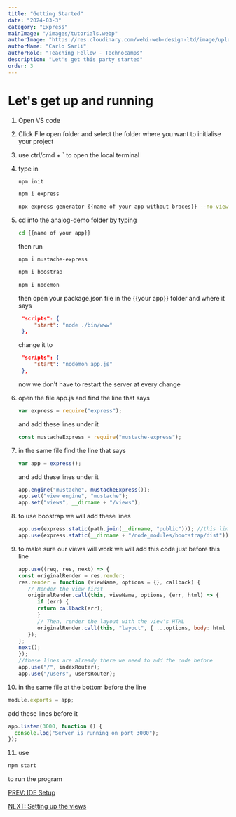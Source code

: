 ```yaml
---
title: "Getting Started"
date: "2024-03-3"
category: "Express"
mainImage: "/images/tutorials.webp"
authorImage: "https://res.cloudinary.com/wehi-web-design-ltd/image/upload/v1698242293/carlosarli.com/photo/image0.jpg"
authorName: "Carlo Sarli"
authorRole: "Teaching Fellow - Technocamps"
description: "Let's get this party started"
order: 3
---
```


# Let's get up and running

1. Open VS code
2. Click File open folder and select the folder where you want to initialise your project
3. use ctrl/cmd + ` to open the local terminal
4. type in
   ```bash
   npm init
   ```
   ```bash
   npm i express
   ```
   ```bash
   npx express-generator {{name of your app without braces}} --no-view
   ```
5. cd into the analog-demo folder by typing
   ```bash
   cd {{name of your app}}
   ```
   then run
   ```bash
   npm i mustache-express
   ```
   ```bash
   npm i boostrap
   ```
   ```bash
   npm i nodemon
   ```
   then open your package.json file in the {{your app}} folder and where it says
   ```json
    "scripts": {
        "start": "node ./bin/www"
    },
   ```
   change it to
   ```json
    "scripts": {
        "start": "nodemon app.js"
    },
   ```
   now we don't have to restart the server at every change
6. open the file app.js and find the line that says
   ```javascript
   var express = require("express");
   ```
   and add these lines under it
   ```javascript
   const mustacheExpress = require("mustache-express");
   ```
7. in the same file find the line that says
   ```javascript
   var app = express();
   ```
   and add these lines under it
   ```javascript
   app.engine("mustache", mustacheExpress());
   app.set("view engine", "mustache");
   app.set("views", __dirname + "/views");
   ```
8. to use boostrap we will add these lines 
   ```javascript
   app.use(express.static(path.join(__dirname, "public"))); //this line is already there
   app.use(express.static(__dirname + "/node_modules/bootstrap/dist"));
   ```
9. to make sure our views will work we will add this code just before this line 
   ```javascript
   app.use((req, res, next) => {
   const originalRender = res.render;
   res.render = function (viewName, options = {}, callback) {
      // Render the view first
      originalRender.call(this, viewName, options, (err, html) => {
         if (err) {
         return callback(err);
         }
         // Then, render the layout with the view's HTML
         originalRender.call(this, "layout", { ...options, body: html }, callback);
      });
   };
   next();
   });
   //these lines are already there we need to add the code before
   app.use("/", indexRouter);
   app.use("/users", usersRouter);
   ```

10. in the same file at the bottom before the line
   ```javascript
   module.exports = app;
   ```
   add these lines before it
   ```javascript
   app.listen(3000, function () {
     console.log("Server is running on port 3000");
   });
   ```
11. use
   ```bash
   npm start
   ```
   to run the program

[PREV: IDE Setup](./tutorials/ide-setup)

[NEXT: Setting up the views](./tutorials/setting-up-the-views)
